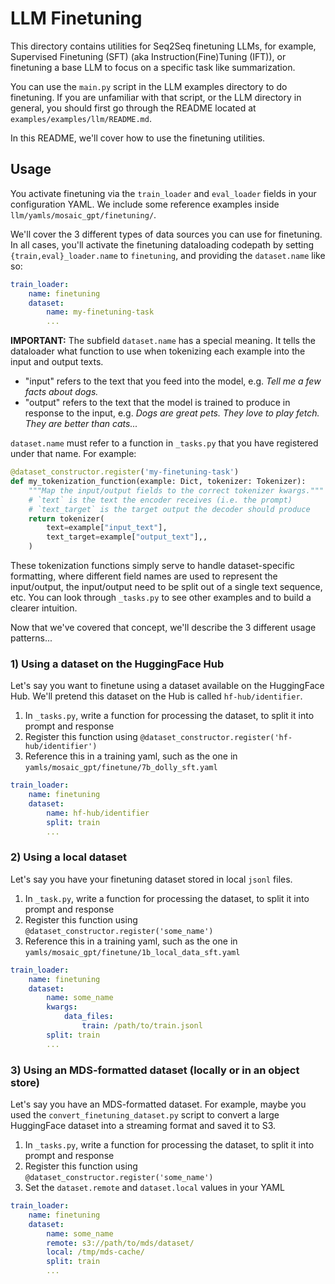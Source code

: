 # LLM Finetuning

This directory contains utilities for Seq2Seq finetuning LLMs, for example, Supervised Finetuning (SFT) (aka Instruction(Fine)Tuning (IFT)), or finetuning a base LLM to focus on a specific task like summarization.

You can use the `main.py` script in the LLM examples directory to do finetuning. If you are unfamiliar with that script, or the LLM directory in general, you should first go through the README located at `examples/examples/llm/README.md`.

In this README, we'll cover how to use the finetuning utilities.

## Usage

You activate finetuning via the `train_loader` and `eval_loader` fields in your configuration YAML. We include some reference examples inside `llm/yamls/mosaic_gpt/finetuning/`.

We'll cover the 3 different types of data sources you can use for finetuning. In all cases, you'll activate the finetuning dataloading codepath by setting `{train,eval}_loader.name` to `finetuning`, and providing the `dataset.name` like so:
```yaml
train_loader:
    name: finetuning
    dataset:
        name: my-finetuning-task
        ...
```

**IMPORTANT:** The subfield `dataset.name` has a special meaning. It tells the dataloader what function to use when tokenizing each example into the input and output texts.
- "input" refers to the text that you feed into the model, e.g. *Tell me a few facts about dogs.*
- "output" refers to the text that the model is trained to produce in response to the input, e.g. *Dogs are great pets. They love to play fetch. They are better than cats...*

`dataset.name` must refer to a function in `_tasks.py` that you have registered under that name. For example:
```python
@dataset_constructor.register('my-finetuning-task')
def my_tokenization_function(example: Dict, tokenizer: Tokenizer):
    """Map the input/output fields to the correct tokenizer kwargs."""
    # `text` is the text the encoder receives (i.e. the prompt)
    # `text_target` is the target output the decoder should produce
    return tokenizer(
        text=example["input_text"],
        text_target=example["output_text"],,
    )
```

These tokenization functions simply serve to handle dataset-specific formatting, where different field names are used to represent the input/output, the input/output need to be split out of a single text sequence, etc. You can look through `_tasks.py` to see other examples and to build a clearer intuition.

Now that we've covered that concept, we'll describe the 3 different usage patterns...

### 1) Using a dataset on the HuggingFace Hub

Let's say you want to finetune using a dataset available on the HuggingFace Hub. We'll pretend this dataset on the Hub is called `hf-hub/identifier`.

1. In `_tasks.py`, write a function for processing the dataset, to split it into prompt and response
1. Register this function using `@dataset_constructor.register('hf-hub/identifier')`
1. Reference this in a training yaml, such as the one in `yamls/mosaic_gpt/finetune/7b_dolly_sft.yaml`
```yaml
train_loader:
    name: finetuning
    dataset:
        name: hf-hub/identifier
        split: train
        ...
```

### 2) Using a local dataset

Let's say you have your finetuning dataset stored in local `jsonl` files.

1. In `_task.py`, write a function for processing the dataset, to split it into prompt and response
1. Register this function using `@dataset_constructor.register('some_name')`
1. Reference this in a training yaml, such as the one in `yamls/mosaic_gpt/finetune/1b_local_data_sft.yaml`
```yaml
train_loader:
    name: finetuning
    dataset:
        name: some_name
        kwargs:
            data_files:
                train: /path/to/train.jsonl
        split: train
        ...
```

### 3) Using an MDS-formatted dataset (locally or in an object store)

Let's say you have an MDS-formatted dataset. For example, maybe you used the `convert_finetuning_dataset.py` script to convert a large HuggingFace dataset into a streaming format and saved it to S3.

1. In `_tasks.py`, write a function for processing the dataset, to split it into prompt and response
1. Register this function using `@dataset_constructor.register('some_name')`
1. Set the `dataset.remote` and `dataset.local` values in your YAML
```yaml
train_loader:
    name: finetuning
    dataset:
        name: some_name
        remote: s3://path/to/mds/dataset/
        local: /tmp/mds-cache/
        split: train
        ...
```
